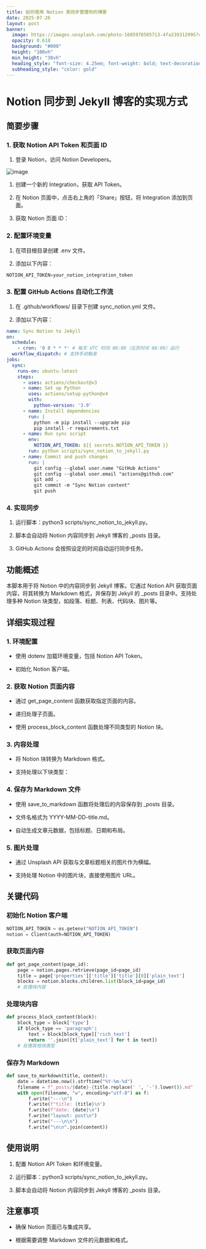 ```yaml
---
title: 如何使用 Notion 来同步管理你的博客
date: 2025-07-26
layout: post
banner:
  image: https://images.unsplash.com/photo-1605978505713-4fa239312995?crop=entropy&cs=tinysrgb&fit=max&fm=jpg&ixid=M3w2OTIwMzJ8MHwxfHJhbmRvbXx8fHx8fHx8fDE3NTM1NjE0MzB8&ixlib=rb-4.1.0&q=80&w=1080
  opacity: 0.618
  background: "#000"
  height: "100vh"
  min_height: "38vh"
  heading_style: "font-size: 4.25em; font-weight: bold; text-decoration: underline"
  subheading_style: "color: gold"
---
```


# Notion 同步到 Jekyll 博客的实现方式

## 简要步骤

### 1. 获取 Notion API Token 和页面 ID

1. 登录 Notion，访问 Notion Developers。

![image](https://prod-files-secure.s3.us-west-2.amazonaws.com/a7a0cc5a-89b9-4cda-8686-1fba0ca52f40/d19c1afe-dea5-4312-9333-786b0ba83054/image.png?X-Amz-Algorithm=AWS4-HMAC-SHA256&X-Amz-Content-Sha256=UNSIGNED-PAYLOAD&X-Amz-Credential=ASIAZI2LB4664BXWRUEJ%2F20250726%2Fus-west-2%2Fs3%2Faws4_request&X-Amz-Date=20250726T202350Z&X-Amz-Expires=3600&X-Amz-Security-Token=IQoJb3JpZ2luX2VjEDwaCXVzLXdlc3QtMiJHMEUCIHMDI7agFpkHf0eOXmldR9iuF0b5BpwKugfp7XAjq0GVAiEAqqYlqVqaB4LB6H7y%2FssFZnCV3qnuxZ7UnsjQS5gJ9bMq%2FwMIZRAAGgw2Mzc0MjMxODM4MDUiDDeSMWn6cxYQpIPShircAzulYh3%2FRo8TceYOBoWkJNZPXhxNArM8iBajx2eqsMvWyr8fAwKSol8DdYdROtOvJRb0HzJWf5NlMNGJpEgOHhIXilfCoX7D0NzYJRsOPUQLpZDyvrr0bdUpGdyAJWvR%2FXwPxVa6j0QFy99IBsjuNPybrNBqsIWcacegTOGWQMfBXMxEO2BelLcdH8ktyQ0IJeRsdxKz4FAlJSbtU%2Fu1YL7OPGU96TRk%2B%2BGVm24OJjjELXGle56kas70H%2Bmf3Hj3Y%2BLbk15%2BK59DZLxgRrUoh%2BTjsmkWuarbsN3phME03vMeBovaLdYTAvchHKbeap5Nx5sFlBjJUhknkzO9DQ8qjoj6vk%2FDuT1v1OLICCekC7ByTAMaqKte17k7VM3caD68fTnsZQJpvH84v%2ByopSznqxd%2BrSghrs%2B9N4edTdwyc8DG4Ajbz7%2FgQSk2x0WuRjuehi1ayVdwPC8eiIlUE1RZ7dDYpDtnQ9Nq8PPOh5MsM598DrtAzSbASKLfByi58r%2Fc9HMHmzXpPG5kx5kKSsNrNrqGyV6fFd%2FQfkNDmH05hFj93JlELiSew0%2FyWVbXClHuVmSx0YIkejW8XtmfPW0WACMA0mlH2GbGqV7PDaEBabU6q66kZk8jvni5CiraMOfYlMQGOqUB%2FGhUwBElc28YNVuDVMIYH7zkmkbJmpZLZ2RVg178TY7jk6rhENRPZgyz6Lf0kwF6nBPGzV2HHcrRWU3Tl9GNzfgpx%2FmHWJUklo5SghU7H4Vpr7pqLBYIdJju7wWL9YbBh48722ULqoJuCM0zT1sdyLDVmUMfR2jow3wZ4Bz8%2B3FPSqvss5M7bm%2BtnVdVtCJ5TG%2Bli86Kz%2BOxjzZZnH2r5zpBYJxa&X-Amz-Signature=533f0414e06a5ee04605b762b9189d4b0cb9b0adc70647304d521eb92601de03&X-Amz-SignedHeaders=host&x-amz-checksum-mode=ENABLED&x-id=GetObject)

1. 创建一个新的 Integration，获取 API Token。

1. 在 Notion 页面中，点击右上角的「Share」按钮，将 Integration 添加到页面。

1. 获取 Notion 页面 ID：


### 2. 配置环境变量

1. 在项目根目录创建 .env 文件。

1. 添加以下内容：

```javascript
NOTION_API_TOKEN=your_notion_integration_token
```

### 3. 配置 GitHub Actions 自动化工作流

1. 在 .github/workflows/ 目录下创建 sync_notion.yml 文件。

1. 添加以下内容：

```yaml
name: Sync Notion to Jekyll
on:
  schedule:
    - cron: '0 0 * * *' # 每天 UTC 时间 00:00（北京时间 08:00）运行
  workflow_dispatch: # 支持手动触发
jobs:
  sync:
    runs-on: ubuntu-latest
    steps:
      - uses: actions/checkout@v3
      - name: Set up Python
        uses: actions/setup-python@v4
        with:
          python-version: '3.9'
      - name: Install dependencies
        run: |
          python -m pip install --upgrade pip
          pip install -r requirements.txt
      - name: Run sync script
        env:
          NOTION_API_TOKEN: ${{ secrets.NOTION_API_TOKEN }}
        run: python scripts/sync_notion_to_jekyll.py
      - name: Commit and push changes
        run: |
          git config --global user.name "GitHub Actions"
          git config --global user.email "actions@github.com"
          git add .
          git commit -m "Sync Notion content"
          git push
```

### 4. 实现同步

1. 运行脚本：python3 scripts/sync_notion_to_jekyll.py。

1. 脚本会自动将 Notion 内容同步到 Jekyll 博客的 _posts 目录。

1. GitHub Actions 会按照设定的时间自动运行同步任务。

## 功能概述

本脚本用于将 Notion 中的内容同步到 Jekyll 博客。它通过 Notion API 获取页面内容，将其转换为 Markdown 格式，并保存到 Jekyll 的 _posts 目录中。支持处理多种 Notion 块类型，如段落、标题、列表、代码块、图片等。

## 详细实现过程

### 1. 环境配置

- 使用 dotenv 加载环境变量，包括 Notion API Token。

- 初始化 Notion 客户端。

### 2. 获取 Notion 页面内容

- 通过 get_page_content 函数获取指定页面的内容。

- 递归处理子页面。

- 使用 process_block_content 函数处理不同类型的 Notion 块。

### 3. 内容处理

- 将 Notion 块转换为 Markdown 格式。

- 支持处理以下块类型：


### 4. 保存为 Markdown 文件

- 使用 save_to_markdown 函数将处理后的内容保存到 _posts 目录。

- 文件名格式为 YYYY-MM-DD-title.md。

- 自动生成文章元数据，包括标题、日期和布局。

### 5. 图片处理

- 通过 Unsplash API 获取与文章标题相关的图片作为横幅。

- 支持处理 Notion 中的图片块，直接使用图片 URL。

## 关键代码

### 初始化 Notion 客户端

```python
NOTION_API_TOKEN = os.getenv("NOTION_API_TOKEN")
notion = Client(auth=NOTION_API_TOKEN)
```

### 获取页面内容

```python
def get_page_content(page_id):
    page = notion.pages.retrieve(page_id=page_id)
    title = page['properties']['title']['title'][0]['plain_text']
    blocks = notion.blocks.children.list(block_id=page_id)
    # 处理块内容
```

### 处理块内容

```python
def process_block_content(block):
    block_type = block['type']
    if block_type == 'paragraph':
        text = block[block_type]['rich_text']
        return ''.join([t['plain_text'] for t in text])
    # 处理其他块类型
```

### 保存为 Markdown

```python
def save_to_markdown(title, content):
    date = datetime.now().strftime("%Y-%m-%d")
    filename = f"_posts/{date}-{title.replace(' ', '-').lower()}.md"
    with open(filename, "w", encoding="utf-8") as f:
        f.write("---\n")
        f.write(f"title: {title}\n")
        f.write(f"date: {date}\n")
        f.write("layout: post\n")
        f.write("---\n\n")
        f.write("\n\n".join(content))
```

## 使用说明

1. 配置 Notion API Token 和环境变量。

1. 运行脚本：python3 scripts/sync_notion_to_jekyll.py。

1. 脚本会自动将 Notion 内容同步到 Jekyll 博客的 _posts 目录。

## 注意事项

- 确保 Notion 页面已与集成共享。

- 根据需要调整 Markdown 文件的元数据和格式。